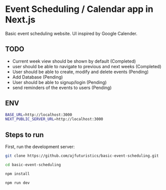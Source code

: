 # Event Scheduling / Calendar app in Next.js

Basic event scheduling website. UI inspired by Google Calender.

## TODO

- Current week view should be shown by default (Completed)
- user should be able to navigate to previous and next weeks (Completed)
- User should be able to create, modify and delete events (Pending)
- Add Database (Pending)
- User should be able to signup/login (Pending)
- send reminders of the events to users (Pending)

## ENV

```bash
BASE_URL=http://localhost:3000
NEXT_PUBLIC_SERVER_URL=http://localhost:3000
```

## Steps to run

First, run the development server:

```bash
git clone https://github.com/ajfuturistics/basic-event-scheduling.git

cd basic-event-scheduling

npm install

npm run dev
```
